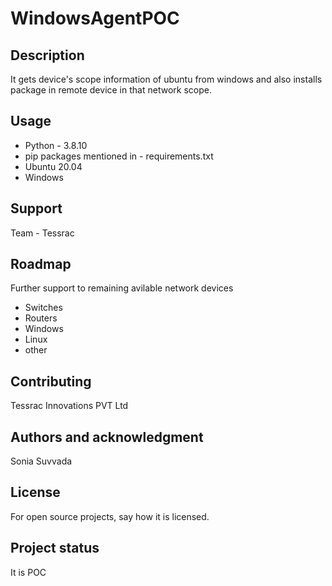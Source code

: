 # WindowsAgentPOC

## Description
It gets device's scope information of ubuntu from windows and also installs package in remote device in that network scope.


## Usage
* Python - 3.8.10
* pip packages mentioned in - requirements.txt
* Ubuntu 20.04
* Windows

## Support
Team - Tessrac

## Roadmap
Further support to remaining avilable network devices
* Switches
* Routers
* Windows
* Linux
* other

## Contributing
Tessrac Innovations PVT Ltd

## Authors and acknowledgment
Sonia Suvvada

## License
For open source projects, say how it is licensed.

## Project status
It is POC 
